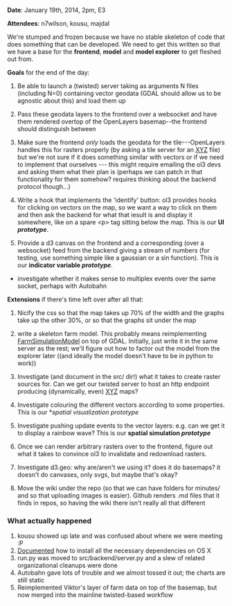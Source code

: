 **Date**: January 19th, 2014, 2pm, E3

**Attendees**: n7wilson, kousu, majdal

We're stumped and frozen because we have no stable skeleton of code that does something that can be developed. We need to get this written so that we have a base for the **frontend**, **model** and **model explorer** to get fleshed out from.

**Goals** for the end of the day:

1. Be able to launch a (twisted) server taking as arguments N files (including N=0) containing vector geodata (GDAL should allow us to be agnostic about this) and load them up
2. Pass these geodata layers to the frontend over a websocket and have them rendered overtop of the OpenLayers basemap--the frontend should distinguish between
3. Make sure the frontend *only* loads the geodata for the tile---OpenLayers handles this for rasters properly (by asking a tile server for an [XYZ](Glossary#XYZ) file) but we're not sure if it does something similar with vectors or if we need to implement that ourselves --- this might require emailing the ol3 devs and asking them what their plan is (perhaps we can patch in that functionality for them somehow? requires thinking about the backend protocol though...)
4. Write a hook that implements the 'identify' button: ol3 provides hooks for clicking on vectors on the map, so we want a way to click on them and then ask the backend for what that iesult is and display it somewhere, like on a spare &lt;p&gt; tag sitting below the map. This is our **UI _prototype_**.

1. Provide a d3 canvas on the frontend and a corresponding (over a websocket) feed from the backend giving a stream of numbers (for testing, use something simple like a gaussian or a sin function). This is our **indicator variable _prototype_**.
  * investigate whether it makes sense to multiplex events over the same socket, perhaps with Autobahn

**Extensions** if there's time left over after all that:

1. Nicify the css so that the map takes up 70% of the width and the graphs take up the other 30%, or so that the graphs sit under the map

1. write a skeleton farm model. This probably means reimplementing [FarmSimulationModel](https://github.com/n7wilson/FoodSimulationModel) on top of GDAL. Initially, just write it in the same server as the rest; we'll figure out how to factor out the model from the explorer later ((and ideally the model doesn't have to be in python to work))
1. Investigate (and document in the src/ dir!) what it takes to create raster sources for. Can we get our twisted server to host an http endpoint producing (dynamically, even) [XYZ](Glossary#XYZ) maps?
1. Investigate colouring the different vectors according to some properties. This is our **spatial visualization _prototype_*
1. Investigate pushing update events to the vector layers: e.g. can we get it to display a rainbow wave? This is our **spatial simulation _prototype_**
1. Once we can render arbitrary rasters over to the frontend, figure out what it takes to convince ol3 to invalidate and redownload rasters.
1. Investigate d3.geo: why are/aren't we using it? does it do basemaps? it doesn't do canvases, only svgs, but maybe that's okay?

1. Move the wiki under the repo (so that we can have folders for minutes/ and so that uploading images is easier). Github renders .md files that it finds in repos, so having the wiki there isn't really all that different

### What actually happened
1. kousu showed up late and was confused about where we were meeting :P
1. [Documented](../TechGuides/Step-by-step-installation-instructions-for-Mac-users.md) how to install all the necessary dependencies on OS X 
1. run.py was moved to src/backend/server.py and a slew of related organizational cleanups were done
1. Autobahn gave lots of trouble and we almost tossed it out; the charts are still static
1. Reimplemented Viktor's layer of farm data on top of the basemap, but now merged into the mainline twisted-based workflow
